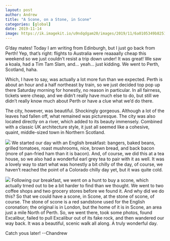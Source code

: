 ```yaml
---
layout: post
author: Andrew
title: "A Scone, on a Stone, in Scone"
categories: [global]
date: 2019-11-14
image: https://ik.imagekit.io/u9ndqdgam20/images/2019/11/6a0105349b8251970b0240a49ce06a200c-800wi.jpg
--- 
```

G’day mates! Today I am writing from Edinburgh, but I just go back from Perth! Yep, that’s right: flights to Australia were reaaaally cheap this weekend so we just couldn’t resist a trip down under! It was great! We saw a koala, had a Tim Tam Slam, and… yeah… just kidding. We went to Perth, Scotland, haha.

Which, I have to say, was actually a lot more fun than we expected. Perth is about an hour and a half northeast by train, so we just decided top pop up there Saturday morning for honestly, no reason in particular. In all fairness, tickets were cheap, and we didn’t really have much else to do, but still we didn’t really know much about Perth or have a clue what we’d do there.

The city, however, was beautiful. Shockingly gorgeous. Although a lot of the leaves had fallen off, what remained was picturesque. The city was also located directly on a river, which added to its beauty immensely. Combined with a classic UK architecture style, it just all seemed like a cohesive, quaint, middle-sized town in Northern Scotland.


![](https://ik.imagekit.io/u9ndqdgam20/images/2019/11/6a0105349b8251970b0240a49ce077200c-800wi.jpg)
We started our day with an English breakfast: bangers, baked beans, grilled tomatoes, roast mushrooms, nice, brown bread, and back bacon (more of pan-fried ham than it is bacon). And, of course, we did this at a tea house, so we also had a wonderful earl grey tea to pair with it as well. It was a lovely way to start what was honestly a bit chilly of the day, of course, we haven’t reached the point of a Colorado chilly day yet, but it was quite cold.


![](https://ik.imagekit.io/u9ndqdgam20/images/2019/11/6a0105349b8251970b0240a4c617ba200d-800wi.png)
Following our breakfast, we went on a hunt to buy a scone, which actually trned out to be a bit harder to find than we thought. We went to two coffee shops and two grocery stores before we found it. And why did we do this? So that we could have a scone, in Scone, at the stone of scone, of course. The stone of scone is a red sandstone used for the English coronation; the original is in London, but the home of it is in Scone, an area just a mile North of Perth. So, we went there, took some photos, found Excalibur, failed to pull Excalibur out of its fake rock, and then wandered our way back. It was a beautiful, scenic walk all along. A truly wonderful day.

Catch yous later!
--Chandrew